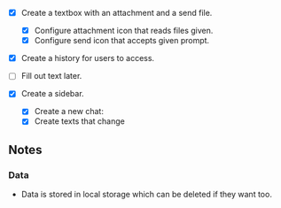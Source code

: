 * [X] Create a textbox with an attachment and a send file.

  * [X] Configure attachment icon that reads files given.
  * [X] Configure send icon that accepts given prompt.
* [X] Create a history for users to access.
* [ ] Fill out text later.
* [X] Create a sidebar.

  * [X] Create a new chat:
  * [X] Create texts that change

## Notes

### Data

* Data is stored in local storage which can be deleted if they want too.
